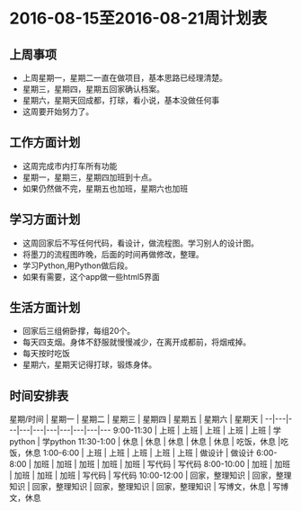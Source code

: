 # 2016-08-15至2016-08-21周计划表

## 上周事项
- 上周星期一，星期二一直在做项目，基本思路已经理清楚。
- 星期三，星期四，星期五回家确认档案。
- 星期六，星期天回成都，打球，看小说，基本没做任何事
- 这周要开始努力了。

## 工作方面计划
- 这周完成市内打车所有功能
- 星期一，星期三，星期四加班到十点。
- 如果仍然做不完，星期五也加班，星期六也加班

## 学习方面计划
- 这周回家后不写任何代码，看设计，做流程图。学习别人的设计图。
- 将墨刀的流程图昨晚，后面的时间再做修改，整理。
- 学习Python,用Python做后段。
- 如果有需要，这个app做一些html5界面

##  生活方面计划
- 回家后三组俯卧撑，每组20个。
- 每天四支烟。身体不舒服就慢慢减少，在离开成都前，将烟戒掉。
- 每天按时吃饭
- 星期六，星期天记得打球，锻炼身体。

##  时间安排表
星期/时间  |  星期一 |  星期二 |  星期三 |  星期四 |  星期五 |  星期六 | 星期天  |
--|---|---|---|---|---|---|---|---|---
9:00-11:30  | 上班  |  上班 |  上班 |  上班 |  上班 | 学python  |   学python
11:30-1:00  |  休息 | 休息  | 休息  | 休息  |  休息 |  吃饭，休息 |吃饭，休息
1:00-6:00  |  上班 |  上班 |  上班 |  上班 |  上班 |  做设计 |   做设计
6:00-8:00  |  加班 |  加班 |  加班 |  加班 |  加班 |  写代码 |   写代码
8:00-10:00  | 加班  |  加班 |  加班 |  加班 | 加班  | 写代码  |   写代码
10:00-12:00  |  回家，整理知识 |  回家，整理知识 |  回家，整理知识 |  回家，整理知识 | 回家，整理知识  |  写博文，休息 |  写博文，休息
